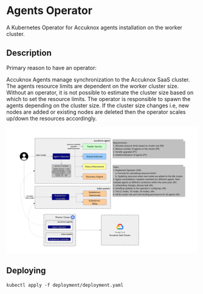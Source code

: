 # Agents Operator

A Kubernetes Operator for Accuknox agents installation on the worker cluster.

## Description
Primary reason to have an operator:

Accuknox Agents manage synchronization to the Accuknox SaaS cluster. The agents resource limits are dependent on the worker cluster size. Without an operator, it is not possible to estimate the cluster size based on which to set the resource limits. The operator is responsible to spawn the agents depending on the cluster size. If the cluster size changes i.e, new nodes are added or existing nodes are deleted then the operator scales up/down the resources accordingly.

![High Level Design](docs/agents-consolidation.png)

## Deploying

```
kubectl apply -f deployment/deployment.yaml
```
